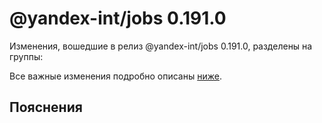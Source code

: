 # @yandex-int/jobs 0.191.0

<!-- ЧЕЛОВЕЧЕСКОЕ ВСТУПЛЕНИЕ -->

Изменения, вошедшие в релиз @yandex-int/jobs 0.191.0, разделены на группы:

Все важные изменения подробно описаны [ниже](#Пояснения).

## Пояснения

